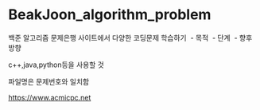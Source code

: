 # BeakJoon_algorithm_problem
백준 알고리즘 문제은행 사이트에서 다양한 코딩문제 학습하기
  - 목적
  - 단계
  - 향후 방향
  
c++,java,python등을 사용할 것

파일명은 문제번호와 일치함 

https://www.acmicpc.net
